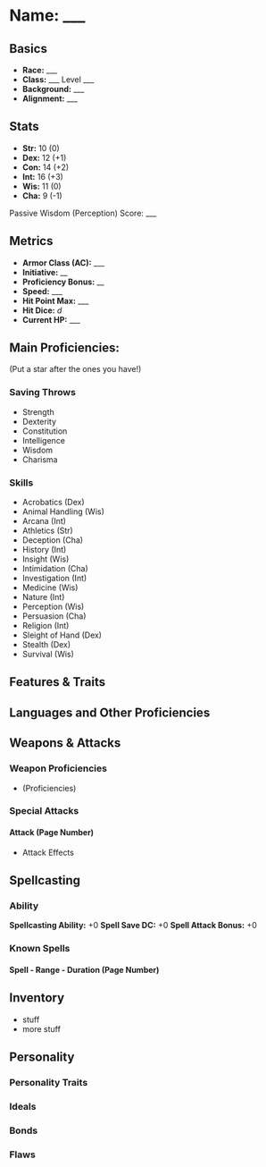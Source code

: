 # Name: ___

## Basics

- **Race:** ___
- **Class:** ___ Level ___
- **Background:** ___
- **Alignment:** ___

## Stats

- **Str:** 10 (0)
- **Dex:** 12 (+1)
- **Con:** 14 (+2)
- **Int:** 16 (+3)
- **Wis:** 11 (0)
- **Cha:** 9 (-1)

Passive Wisdom (Perception) Score: ___

## Metrics

- **Armor Class (AC):** ___
- **Initiative:** __
- **Proficiency Bonus:** __
- **Speed:** ___
- **Hit Point Max:** ___
- **Hit Dice:** _d_
- **Current HP:** ___

## Main Proficiencies:
(Put a star after the ones you have!)

### Saving Throws
- Strength
- Dexterity
- Constitution
- Intelligence
- Wisdom
- Charisma

### Skills
- Acrobatics (Dex)
- Animal Handling (Wis)
- Arcana (Int)
- Athletics (Str)
- Deception (Cha)
- History (Int)
- Insight (Wis)
- Intimidation (Cha)
- Investigation (Int)
- Medicine (Wis)
- Nature (Int)
- Perception (Wis)
- Persuasion (Cha)
- Religion (Int)
- Sleight of Hand (Dex)
- Stealth (Dex)
- Survival (Wis)

## Features & Traits

## Languages and Other Proficiencies

## Weapons & Attacks
### Weapon Proficiencies
- (Proficiencies)

### Special Attacks
#### Attack (Page Number)
- Attack Effects

## Spellcasting
### Ability
**Spellcasting Ability:** +0
**Spell Save DC:** +0
**Spell Attack Bonus:** +0

### Known Spells
#### Spell - Range - Duration (Page Number)

## Inventory

- stuff
- more stuff

## Personality

### Personality Traits

### Ideals

### Bonds

### Flaws

